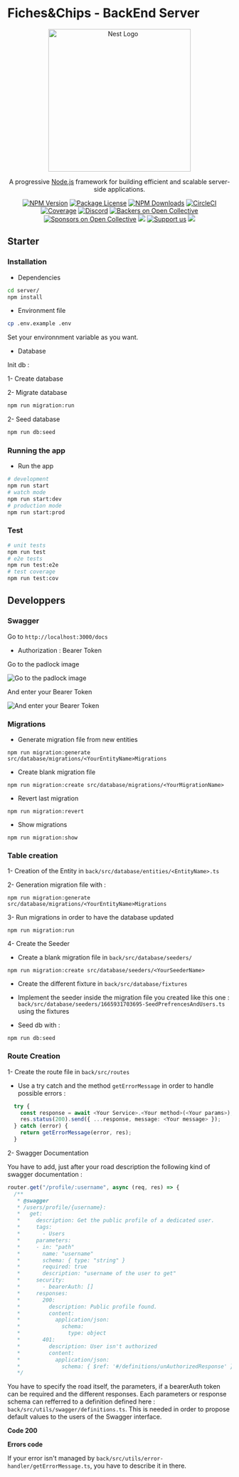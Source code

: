 # Fiches&Chips - BackEnd Server

<p align="center">
  <a href="http://nestjs.com/" target="blank"><img src="https://nestjs.com/img/logo_text.svg" width="320" alt="Nest Logo" /></a>
</p>

[circleci-image]: https://img.shields.io/circleci/build/github/nestjs/nest/master?token=abc123def456
[circleci-url]: https://circleci.com/gh/nestjs/nest

  <p align="center">A progressive <a href="http://nodejs.org" target="_blank">Node.js</a> framework for building efficient and scalable server-side applications.</p>
    <p align="center">
<a href="https://www.npmjs.com/~nestjscore" target="_blank"><img src="https://img.shields.io/npm/v/@nestjs/core.svg" alt="NPM Version" /></a>
<a href="https://www.npmjs.com/~nestjscore" target="_blank"><img src="https://img.shields.io/npm/l/@nestjs/core.svg" alt="Package License" /></a>
<a href="https://www.npmjs.com/~nestjscore" target="_blank"><img src="https://img.shields.io/npm/dm/@nestjs/common.svg" alt="NPM Downloads" /></a>
<a href="https://circleci.com/gh/nestjs/nest" target="_blank"><img src="https://img.shields.io/circleci/build/github/nestjs/nest/master" alt="CircleCI" /></a>
<a href="https://coveralls.io/github/nestjs/nest?branch=master" target="_blank"><img src="https://coveralls.io/repos/github/nestjs/nest/badge.svg?branch=master#9" alt="Coverage" /></a>
<a href="https://discord.gg/G7Qnnhy" target="_blank"><img src="https://img.shields.io/badge/discord-online-brightgreen.svg" alt="Discord"/></a>
<a href="https://opencollective.com/nest#backer" target="_blank"><img src="https://opencollective.com/nest/backers/badge.svg" alt="Backers on Open Collective" /></a>
<a href="https://opencollective.com/nest#sponsor" target="_blank"><img src="https://opencollective.com/nest/sponsors/badge.svg" alt="Sponsors on Open Collective" /></a>
  <a href="https://paypal.me/kamilmysliwiec" target="_blank"><img src="https://img.shields.io/badge/Donate-PayPal-ff3f59.svg"/></a>
    <a href="https://opencollective.com/nest#sponsor"  target="_blank"><img src="https://img.shields.io/badge/Support%20us-Open%20Collective-41B883.svg" alt="Support us"></a>
  <a href="https://twitter.com/nestframework" target="_blank"><img src="https://img.shields.io/twitter/follow/nestframework.svg?style=social&label=Follow"></a>
</p>
  <!--[![Backers on Open Collective](https://opencollective.com/nest/backers/badge.svg)](https://opencollective.com/nest#backer)
  [![Sponsors on Open Collective](https://opencollective.com/nest/sponsors/badge.svg)](https://opencollective.com/nest#sponsor)-->

## Starter

### Installation

- Dependencies

```bash
cd server/
npm install
```

- Environment file

```bash
cp .env.example .env
```

Set your environnment variable as you want.

- Database

Init db :

1- Create database

2- Migrate database

```bash
npm run migration:run
```
2- Seed database

```bash
npm run db:seed
```


### Running the app

- Run the app
```bash
# development
npm run start
# watch mode
npm run start:dev
# production mode
npm run start:prod
```

### Test

```bash
# unit tests
npm run test
# e2e tests
npm run test:e2e
# test coverage
npm run test:cov
```

## Developpers

### Swagger

Go to `http://localhost:3000/docs`

- Authorization : Bearer Token

Go to the padlock image

![Go to the padlock image](./img/auth1.png)

And enter your Bearer Token

![And enter your Bearer Token](./img/auth2.png)

### Migrations

- Generate migration file from new entities

```
npm run migration:generate src/database/migrations/<YourEntityName>Migrations
```

- Create blank migration file

```
npm run migration:create src/database/migrations/<YourMigrationName>
```

- Revert last migration

```
npm run migration:revert
```

- Show migrations

```
npm run migration:show
```

### Table creation

1- Creation of the Entity in `back/src/database/entities/<EntityName>.ts`

2- Generation migration file with :
```
npm run migration:generate src/database/migrations/<YourEntityName>Migrations
```

3- Run migrations in order to have the database updated

```
npm run migration:run
```

4- Create the Seeder

- Create a blank migration file in `back/src/database/seeders/`

```
npm run migration:create src/database/seeders/<YourSeederName>
```

- Create the different fixture in `back/src/database/fixtures`

- Implement the seeder inside the migration file you created like this one : `back/src/database/seeders/1665931703695-SeedPrefrencesAndUsers.ts` using the fixtures

- Seed db with :

```
npm run db:seed
```

### Route Creation

1- Create the route file in `back/src/routes`

- Use a try catch and the method `getErrorMessage` in order to handle possible errors :

```typescript
  try {
    const response = await <Your Service>.<Your method>(<Your params>);
    res.status(200).send({ ...response, message: <Your message> });
  } catch (error) {
    return getErrorMessage(error, res);
  }
```

2- Swagger Documentation

You have to add, just after your road description the following kind of swagger documentation :

```typescript
router.get("/profile/:username", async (req, res) => {
  /**
   * @swagger
   * /users/profile/{username}:
   *   get:
   *     description: Get the public profile of a dedicated user.
   *     tags: 
   *       - Users
   *     parameters:
   *     - in: "path"
   *       name: "username"
   *       schema: { type: "string" }
   *       required: true
   *       description: "username of the user to get"
   *     security:
   *       - bearerAuth: []
   *     responses:
   *       200:
   *         description: Public profile found.
   *         content:
   *           application/json:
   *             schema:
   *               type: object
   *       401:
   *         description: User isn't authorized
   *         content:
   *           application/json:
   *             schema: { $ref: '#/definitions/unAuthorizedResponse' }
   */
```

You have to specify the road itself, the parameters, if a bearerAuth token can be required and the different responses. Each parameters or response schema can refferred to a definition defined here : `back/src/utils/swagger/definitions.ts`. This is needed in order to propose default values to the users of the Swagger interface.

**Code 200**

**Errors code**

If your error isn't managed by `back/src/utils/error-handler/getErrorMessage.ts`, you have to describe it in there.